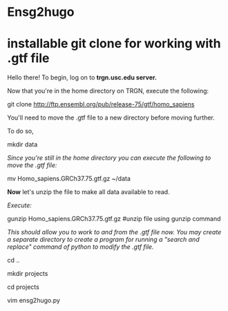# Ensg2hugo
# installable git clone for working with .gtf file
Hello there! To begin, log on to **trgn.usc.edu server.**

Now that you're in the home directory on TRGN, execute the following: 

git clone http://ftp.ensembl.org/pub/release-75/gtf/homo_sapiens

You'll need to move the .gtf file to a new directory before moving further.

To do so,

mkdir data

_Since you're still in the home directory you can execute the following to move the .gtf file:_

mv Homo_sapiens.GRCh37.75.gtf.gz ~/data

**Now** let's unzip the file to make all data available to read.

_Execute:_

gunzip Homo_sapiens.GRCh37.75.gtf.gz #unzip file using gunzip command

_This should allow you to work to and from the .gtf file now. You may create a separate directory to create a program for running a "search and replace" command of python to modify the .gtf file._

cd ..

mkdir projects

cd projects

vim ensg2hugo.py
